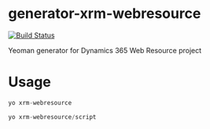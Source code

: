 # generator-xrm-webresource
[![Build Status](https://travis-ci.org/derekfinlinson/generator-xrm-webresource.png?branch=master)](https://travis-ci.org/derekfinlinson/generator-xrm-webresource)

Yeoman generator for Dynamics 365 Web Resource project

# Usage

```javascript
yo xrm-webresource

yo xrm-webresource/script
```
